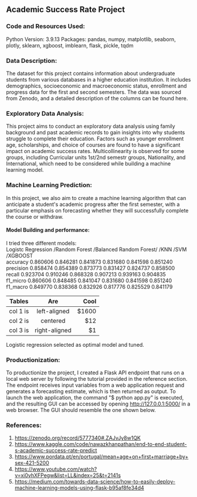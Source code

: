 ## Academic Success Rate Project

### Code and Resources Used:
Python Version: 3.9.13
Packages: pandas, numpy,  matplotlib, seaborn, plotly, sklearn, xgboost, imblearn, flask, pickle, tqdm

### Data Description:
The dataset for this project contains information about undergraduate students from various databases in a higher education institution. It includes demographics, socioeconomic and macroeconomic status, enrollment and progress data for the first and second semesters. The data was sourced from Zenodo, and a detailed description of the columns can be found here.

### Exploratory Data Analysis:
This project aims to conduct an exploratory data analysis using family background and past academic records to gain insights into why students struggle to complete their education. Factors such as younger enrollment age, scholarships, and choice of courses are found to have a significant impact on academic success rates. Multicollinearity is observed for some groups, including Curricular units 1st/2nd semestr groups, Nationality, and International, which need to be considered while building a machine learning model.

### Machine Learning Prediction:
In this project, we also aim to create a machine learning algorithm that can anticipate a student's academic progress after the first semester, with a particular emphasis on forecasting whether they will successfully complete the course or withdraw. 

#### Model Building and performance:
I tried three different models: <br/>
Logistc Regression	/Random Forest	/Balanced Random Forest/	/KNN	/SVM	/XGBOOST <br/>
accuracy	0.860606	 0.846281	  0.841873	 0.831680	  0.841598	 0.851240 <br/>
precision	0.858474	 0.854389	  0.873773	 0.831427	  0.824737	 0.858500 <br/>
recall	  0.923704	 0.910246 	0.868328	 0.907213	  0.939163	 0.904835 <br/>
f1_micro	0.860606	 0.848485	  0.841047	 0.831680	  0.841598	 0.851240 <br/>
f1_macro	0.849770	 0.838368 	0.832926	 0.817776	  0.825529	 0.841179 <br/>

| Tables   |      Are      |  Cool |
|----------|:-------------:|------:|
| col 1 is |  left-aligned | $1600 |
| col 2 is |    centered   |   $12 |
| col 3 is | right-aligned |    $1 |

Logistic regression selected as optimal model and tuned.

### Productionization:
To productionize the project, I created a Flask API endpoint that runs on a local web server by following the tutorial provided in the reference section. The endpoint receives input variables from a web application request and generates a forecasting estimate, which is then returned as output. To launch the web application, the command "$ python app.py" is executed, and the resulting GUI can be accessed by opening http://127.0.0.1:5000/ in a web browser. The GUI should resemble the one shown below.

### References:
1) https://zenodo.org/record/5777340#.ZAJvJy8w1QK <br/>
2) https://www.kaggle.com/code/nawazkhanpathan/end-to-end-student-s-academic-success-rate-predict <br/>
3) https://www.pordata.pt/en/portugal/mean+age+on+first+marriage+by+sex-421-5200 <br/>
4) https://www.youtube.com/watch?v=xi0vhXFPegw&list=LL&index=25&t=2141s <br/>
5) https://medium.com/towards-data-science/how-to-easily-deploy-machine-learning-models-using-flask-b95af8fe34d4 
